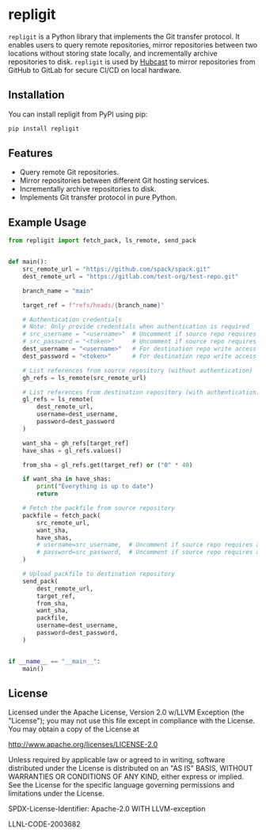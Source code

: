 # repligit
`repligit` is a Python library that implements the Git transfer protocol. It enables users to query remote repositories, mirror repositories between two locations without storing state locally, and incrementally archive repositories to disk. `repligit` is used by [Hubcast](https://github.com/llnl/hubcast) to mirror repositories from GitHub to GitLab for secure CI/CD on local hardware.

## Installation
You can install repligit from PyPI using pip:

```bash
pip install repligit
```

## Features
- Query remote Git repositories.
- Mirror repositories between different Git hosting services.
- Incrementally archive repositories to disk.
- Implements Git transfer protocol in pure Python.

## Example Usage
```python
from repligit import fetch_pack, ls_remote, send_pack


def main():
    src_remote_url = "https://github.com/spack/spack.git"
    dest_remote_url = "https://gitlab.com/test-org/test-repo.git"

    branch_name = "main"

    target_ref = f"refs/heads/{branch_name}"

    # Authentication credentials
    # Note: Only provide credentials when authentication is required
    # src_username = "<username>"  # Uncomment if source repo requires auth
    # src_password = "<token>"     # Uncomment if source repo requires auth
    dest_username = "<username>"   # For destination repo write access
    dest_password = "<token>"      # For destination repo write access

    # List references from source repository (without authentication)
    gh_refs = ls_remote(src_remote_url)

    # List references from destination repository (with authentication)
    gl_refs = ls_remote(
        dest_remote_url,
        username=dest_username,
        password=dest_password
    )

    want_sha = gh_refs[target_ref]
    have_shas = gl_refs.values()

    from_sha = gl_refs.get(target_ref) or ("0" * 40)

    if want_sha in have_shas:
        print("Everything is up to date")
        return

    # Fetch the packfile from source repository
    packfile = fetch_pack(
        src_remote_url,
        want_sha,
        have_shas,
        # username=src_username,  # Uncomment if source repo requires auth
        # password=src_password,  # Uncomment if source repo requires auth
    )

    # Upload packfile to destination repository
    send_pack(
        dest_remote_url,
        target_ref,
        from_sha,
        want_sha,
        packfile,
        username=dest_username,
        password=dest_password,
    )


if __name__ == "__main__":
    main()

```

## License

Licensed under the Apache License, Version 2.0 w/LLVM Exception
(the "License"); you may not use this file except in compliance
with the License. You may obtain a copy of the License at

http://www.apache.org/licenses/LICENSE-2.0

Unless required by applicable law or agreed to in writing, software
distributed under the License is distributed on an "AS IS" BASIS,
WITHOUT WARRANTIES OR CONDITIONS OF ANY KIND, either express or implied.
See the License for the specific language governing permissions and
limitations under the License.

SPDX-License-Identifier: Apache-2.0 WITH LLVM-exception

LLNL-CODE-2003682
